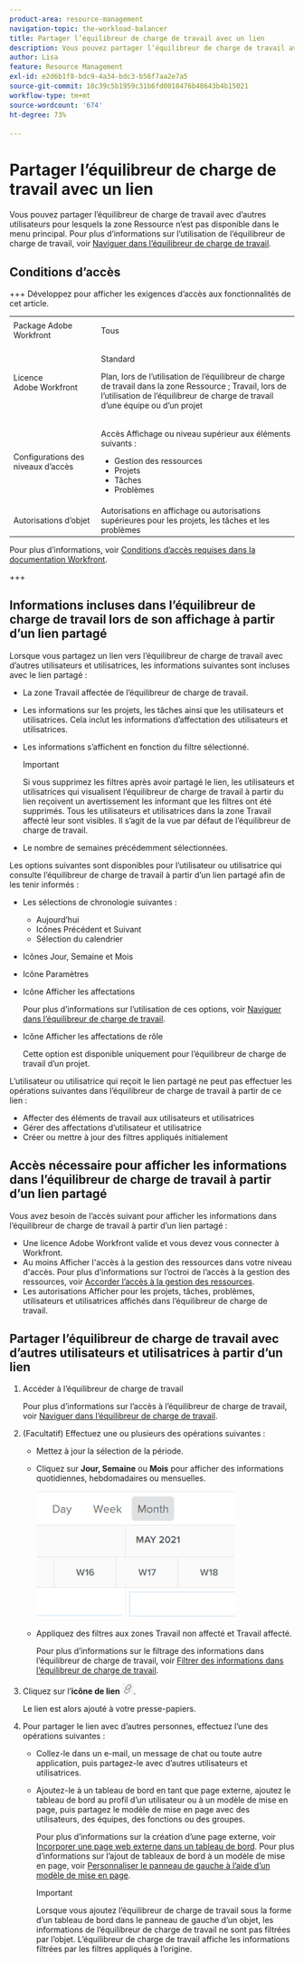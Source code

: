 ```yaml
---
product-area: resource-management
navigation-topic: the-workload-balancer
title: Partager l’équilibreur de charge de travail avec un lien
description: Vous pouvez partager l’équilibreur de charge de travail avec d’autres utilisateurs et utilisatrices qui ne disposent peut-être pas de la zone Ressources. Pour plus d’informations sur l’utilisation de l’équilibreur de charge de travail, voir Naviguer dans l’équilibreur de charge de travail.
author: Lisa
feature: Resource Management
exl-id: e2d6b1f8-bdc9-4a34-bdc3-b56f7aa2e7a5
source-git-commit: 18c39c5b1959c31b6fd0018476b48643b4b15021
workflow-type: tm+mt
source-wordcount: '674'
ht-degree: 73%

---
```


# Partager l’équilibreur de charge de travail avec un lien

Vous pouvez partager l’équilibreur de charge de travail avec d’autres utilisateurs pour lesquels la zone Ressource n’est pas disponible dans le menu principal. Pour plus d’informations sur l’utilisation de l’équilibreur de charge de travail, voir [Naviguer dans l’équilibreur de charge de travail](../../resource-mgmt/workload-balancer/navigate-the-workload-balancer.md).

## Conditions d’accès

+++ Développez pour afficher les exigences d’accès aux fonctionnalités de cet article.

<table style="table-layout:auto"> 
 <col> 
 <col> 
 <tbody> 
  <tr> 
   <td>Package Adobe Workfront</td> 
   <td><p>Tous</p></td>
  </tr>
  <tr> 
   <td>Licence Adobe Workfront</td> 
   <td><p>Standard</p>
       <p>Plan, lors de l’utilisation de l’équilibreur de charge de travail dans la zone Ressource ; Travail, lors de l’utilisation de l’équilibreur de charge de travail d’une équipe ou d’un projet</p></td>
  </tr>
  <tr> 
   <td>Configurations des niveaux d’accès</td> 
   <td> <p>Accès Affichage ou niveau supérieur aux éléments suivants :</p> 
    <ul> 
     <li>Gestion des ressources</li> 
     <li>Projets</li> 
     <li>Tâches</li> 
     <li>Problèmes</li> 
    </ul>
   </td> 
  </tr> 
  <tr> 
   <td>Autorisations d’objet</td> 
   <td>Autorisations en affichage ou autorisations supérieures pour les projets, les tâches et les problèmes</td> 
  </tr> 
 </tbody> 
</table>

Pour plus d’informations, voir [Conditions d’accès requises dans la documentation Workfront](/help/quicksilver/administration-and-setup/add-users/access-levels-and-object-permissions/access-level-requirements-in-documentation.md).

+++

## Informations incluses dans l’équilibreur de charge de travail lors de son affichage à partir d’un lien partagé

Lorsque vous partagez un lien vers l’équilibreur de charge de travail avec d’autres utilisateurs et utilisatrices, les informations suivantes sont incluses avec le lien partagé :

* La zone Travail affectée de l’équilibreur de charge de travail.
* Les informations sur les projets, les tâches ainsi que les utilisateurs et utilisatrices. Cela inclut les informations d’affectation des utilisateurs et utilisatrices.
* Les informations s’affichent en fonction du filtre sélectionné.

  >[!IMPORTANT]
  >
  >Si vous supprimez les filtres après avoir partagé le lien, les utilisateurs et utilisatrices qui visualisent l’équilibreur de charge de travail à partir du lien reçoivent un avertissement les informant que les filtres ont été supprimés. Tous les utilisateurs et utilisatrices dans la zone Travail affecté leur sont visibles. Il s’agit de la vue par défaut de l’équilibreur de charge de travail.

* Le nombre de semaines précédemment sélectionnées.

Les options suivantes sont disponibles pour l’utilisateur ou utilisatrice qui consulte l’équilibreur de charge de travail à partir d’un lien partagé afin de les tenir informés :

* Les sélections de chronologie suivantes :

   * Aujourd’hui
   * Icônes Précédent et Suivant
   * Sélection du calendrier

* Icônes Jour, Semaine et Mois
* Icône Paramètres
* Icône Afficher les affectations

  Pour plus d’informations sur l’utilisation de ces options, voir [Naviguer dans l’équilibreur de charge de travail](../../resource-mgmt/workload-balancer/navigate-the-workload-balancer.md).

* Icône Afficher les affectations de rôle

  Cette option est disponible uniquement pour l’équilibreur de charge de travail d’un projet.

L’utilisateur ou utilisatrice qui reçoit le lien partagé ne peut pas effectuer les opérations suivantes dans l’équilibreur de charge de travail à partir de ce lien :

* Affecter des éléments de travail aux utilisateurs et utilisatrices
* Gérer des affectations d’utilisateur et utilisatrice
* Créer ou mettre à jour des filtres appliqués initialement

## Accès nécessaire pour afficher les informations dans l’équilibreur de charge de travail à partir d’un lien partagé

Vous avez besoin de l’accès suivant pour afficher les informations dans l’équilibreur de charge de travail à partir d’un lien partagé :

* Une licence Adobe Workfront valide et vous devez vous connecter à Workfront.
* Au moins Afficher l&#39;accès à la gestion des ressources dans votre niveau d&#39;accès. Pour plus d’informations sur l’octroi de l’accès à la gestion des ressources, voir [Accorder l’accès à la gestion des ressources](../../administration-and-setup/add-users/configure-and-grant-access/grant-access-resource-management.md).
* Les autorisations Afficher pour les projets, tâches, problèmes, utilisateurs et utilisatrices affichés dans l’équilibreur de charge de travail.

## Partager l’équilibreur de charge de travail avec d’autres utilisateurs et utilisatrices à partir d’un lien

1. Accéder à l’équilibreur de charge de travail

   Pour plus d’informations sur l’accès à l’équilibreur de charge de travail, voir [Naviguer dans l’équilibreur de charge de travail](../../resource-mgmt/workload-balancer/navigate-the-workload-balancer.md).

1. (Facultatif) Effectuez une ou plusieurs des opérations suivantes :

   * Mettez à jour la sélection de la période.
   * Cliquez sur **Jour, Semaine** ou **Mois** pour afficher des informations quotidiennes, hebdomadaires ou mensuelles.

     ![](assets/month-icon-on-toolbar-selected-wb-350x226.png)

   * Appliquez des filtres aux zones Travail non affecté et Travail affecté.

     Pour plus d’informations sur le filtrage des informations dans l’équilibreur de charge de travail, voir [Filtrer des informations dans l’équilibreur de charge de travail](../../resource-mgmt/workload-balancer/filter-information-workload-balancer.md).

1. Cliquez sur l’**icône de lien** ![icône de lien](assets/wb-shearable-link-icon-small.png).

   Le lien est alors ajouté à votre presse-papiers.

1. Pour partager le lien avec d’autres personnes, effectuez l’une des opérations suivantes :

   * Collez-le dans un e-mail, un message de chat ou toute autre application, puis partagez-le avec d’autres utilisateurs et utilisatrices.
   * Ajoutez-le à un tableau de bord en tant que page externe, ajoutez le tableau de bord au profil d’un utilisateur ou à un modèle de mise en page, puis partagez le modèle de mise en page avec des utilisateurs, des équipes, des fonctions ou des groupes.

     Pour plus d’informations sur la création d’une page externe, voir [Incorporer une page web externe dans un tableau de bord](../../reports-and-dashboards/dashboards/creating-and-managing-dashboards/embed-external-web-page-dashboard.md). Pour plus d’informations sur l’ajout de tableaux de bord à un modèle de mise en page, voir [Personnaliser le panneau de gauche à l’aide d’un modèle de mise en page](../../administration-and-setup/customize-workfront/use-layout-templates/customize-left-panel.md).

     >[!IMPORTANT]
     >
     >Lorsque vous ajoutez l’équilibreur de charge de travail sous la forme d’un tableau de bord dans le panneau de gauche d’un objet, les informations de l’équilibreur de charge de travail ne sont pas filtrées par l’objet. L’équilibreur de charge de travail affiche les informations filtrées par les filtres appliqués à l’origine.
